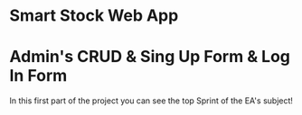 # Smart Stock Web App

# Admin's CRUD & Sing Up Form & Log In Form
In this first part of the project you can see the top Sprint of the EA's subject!
